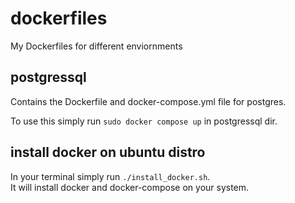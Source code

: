 # dockerfiles
My Dockerfiles for different enviornments

## postgressql

Contains the Dockerfile and docker-compose.yml file for postgres.

To use this simply run
    `sudo docker compose up` in postgressql dir.




## install docker on ubuntu distro

In your terminal simply run `./install_docker.sh`. <br />
It will install docker and docker-compose on your system.